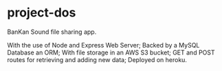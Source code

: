 # project-dos

BanKan
Sound file sharing app.

With the use of Node and Express Web Server;
Backed by a MySQL Database an ORM;
With file storage in an AWS S3 bucket;
GET and POST routes for retrieving and adding new data;
Deployed on heroku.
